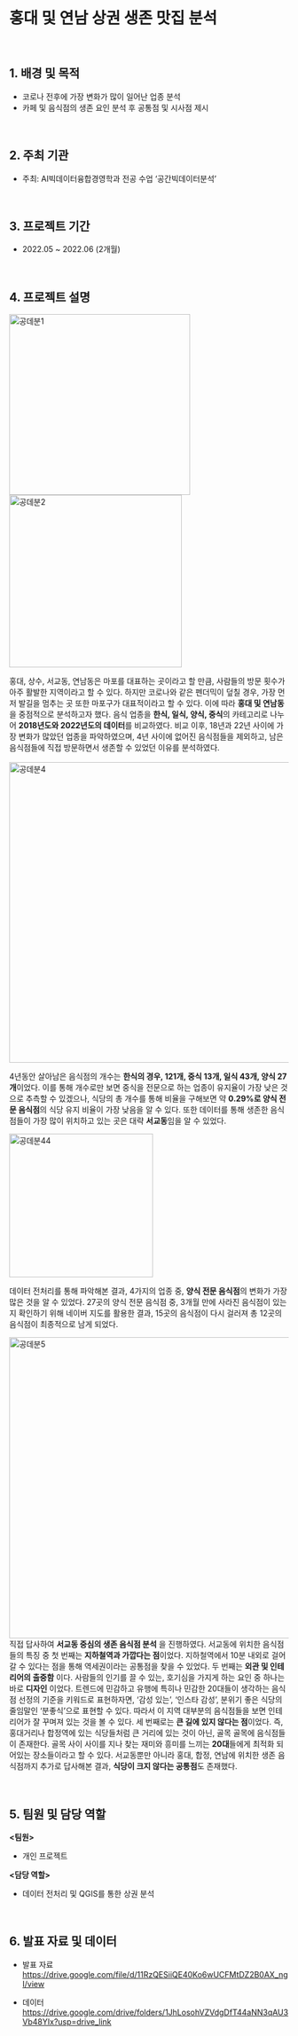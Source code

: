 # 홍대 및 연남 상권 생존 맛집 분석

<br/>

## 1. 배경 및 목적

- 코로나 전후에 가장 변화가 많이 일어난 업종 분석
- 카페 및 음식점의 생존 요인 분석 후 공통점 및 시사점 제시

<br/>

## 2. 주최 기관

- 주최: AI빅데이터융합경영학과 전공 수업 ‘공간빅데이터분석’

<br/>

## 3. 프로젝트 기간 
- 2022.05 ~ 2022.06 (2개월)


<br/>

## 4. 프로젝트 설명 
<img width="326" alt="공데분1" src="https://github.com/Ji-eun-Kim/Spatial-BigData-Analysis/assets/124686375/e94bbe01-1a06-4f18-a4a5-c4e192a36181"><br/>
<img width="311" alt="공데분2" src="https://github.com/Ji-eun-Kim/Spatial-BigData-Analysis/assets/124686375/7b9fbf79-71f1-45a8-af4a-e45ff4d6fdab"><br/>

홍대, 상수, 서교동, 연남동은 마포를 대표하는 곳이라고 할 만큼, 사람들의 방문 횟수가 아주 활발한 지역이라고 할 수 있다. 하지만 코로나와 같은 펜더믹이 덮칠 경우, 가장 먼저 발길을 멈추는 곳 또한 마포구가 대표적이라고 할 수 있다. 이에 따라 **홍대 및 연남동**을 중점적으로 분석하고자 했다. 
음식 업종을 **한식, 일식, 양식, 중식**의 카테고리로 나누어 **2018년도와 2022년도의 데이터**를 비교하였다. 비교 이후, 18년과 22년 사이에 가장 변화가 많았던 업종을 파악하였으며, 4년 사이에 없어진 음식점들을 제외하고, 남은 음식점들에 직접 방문하면서 생존할 수 있었던 이유를 분석하였다.  
<br/>
<img width="542" alt="공데분4" src="https://github.com/Ji-eun-Kim/Spatial-BigData-Analysis/assets/124686375/00d0116f-5e18-45fa-90df-37e8184928a1"> <br/>

4년동안 살아남은 음식점의 개수는 **한식의 경우, 121개, 중식 13개, 일식 43개, 양식 27개**이었다. 이를 통해 개수로만 보면 중식을 전문으로 하는 업종이 유지율이 가장 낮은 것으로 추측할 수 있겠으나, 식당의 총 개수를 통해 비율을 구해보면 약 **0.29%로 양식 전문 음식점**의 식당 유지 비율이 가장 낮음을 알 수 있다. 또한 데이터를 통해 생존한 음식점들이 가장 많이 위치하고 있는 곳은 대략 **서교동**임을 알 수 있었다. <br/>

<img width="259" alt="공데분44" src="https://github.com/Ji-eun-Kim/Spatial-BigData-Analysis/assets/124686375/4aa315c7-63f1-466e-9f7e-3a2ea9ccdbbf"> <br/>

데이터 전처리를 통해 파악해본 결과, 4가지의 업종 중, **양식 전문 음식점**의 변화가 가장 많은 것을 알 수 있었다. 27곳의 양식 전문 음식점 중, 3개월 만에 사라진 음식점이 있는지 확인하기 위해 네이버 지도를 활용한 결과, 15곳의 음식점이 다시 걸러져 총 12곳의 음식점이 최종적으로 남게 되었다. <br/>

<img width="543" alt="공데분5" src="https://github.com/Ji-eun-Kim/Spatial-BigData-Analysis/assets/124686375/5cb67b3c-a40a-43a5-8e58-57447606651d"> <br/>
직접 답사하여 **서교동 중심의 생존 음식점 분석** 을 진행하였다. 서교동에 위치한 음식점들의 특징 중 첫 번째는 **지하철역과 가깝다는 점**이었다. 지하철역에서 10분 내외로 걸어갈 수 있다는 점을 통해 역세권이라는 공통점을 찾을 수 있었다. 두 번째는 **외관 및 인테리어의 출중함** 이다. 사람들의 인기를 끌 수 있는, 호기심을 가지게 하는 요인 중 하나는 바로 **디자인** 이었다. 트렌드에 민감하고 유행에 특히나 민감한 20대들이 생각하는 음식점 선정의 기준을 키워드로 표현하자면, ‘감성 있는’, ‘인스타 감성’, 분위기 좋은 식당의 줄임말인 ‘분좋식’으로 표현할 수 있다. 따라서 이 지역 대부분의 음식점들을 보면 인테리어가 잘 꾸며져 있는 것을 볼 수 있다. 세 번째로는 **큰 길에 있지 않다는 점**이었다. 즉, 홍대거리나 합정역에 있는 식당들처럼 큰 거리에 있는 것이 아닌, 골목 골목에 음식점들이 존재한다. 골목 사이 사이를 지나 찾는 재미와 흥미를 느끼는 **20대**들에게 최적화 되어있는 장소들이라고 할 수 있다. 서교동뿐만 아니라 홍대, 합정, 연남에 위치한 생존 음식점까지 추가로 답사해본 결과, **식당이 크지 않다는 공통점**도 존재했다.

<br/>

## 5. 팀원 및 담당 역할  

**<팀원>**

- 개인 프로젝트

**<담당 역할>**

- 데이터 전처리 및 QGIS를 통한 상권 분석

<br/>

## 6. 발표 자료 및 데이터

- 발표 자료  
https://drive.google.com/file/d/11RzQESiiQE40Ko6wUCFMtDZ2B0AX_ngI/view

- 데이터  
https://drive.google.com/drive/folders/1JhLosohVZVdgDfT44aNN3qAU3Vb48YIx?usp=drive_link

